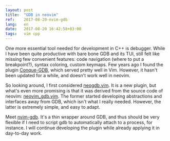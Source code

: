 ```yaml
---
layout: post
title:  "GDB in neovim"
ref:    2017-08-20-nvim-gdb
lang:   en
date:   2017-08-20 16:42:58+03:00
tags:   vim cpp
---
```


One more essential tool needed for development in C++ is debugger. While I have
been quite productive with bare bone GDB and its TUI, still felt like missing
few convenient features: code navigation (where to put a breakpoint?), syntax
coloring, custom keymaps. Few years ago I found the plugin
[Conque-GDB](https://github.com/vim-scripts/Conque-GDB), which served pretty
well in Vim. However, it hasn't been updated for a while, and doesn't work well
in neovim.

So looking around, I first considered
[neogdb.vim](https://github.com/huawenyu/neogdb.vim). It is a new
plugin, but what's even more promising is that it was derived from the source
code of neovim:
[neovim\_gdb.vim](https://github.com/neovim/neovim/blob/master/contrib/gdb/neovim_gdb.vim).
The former started developing abstractions and interfaces away from GDB, which
isn't what I really needed. However, the latter is extremely simple, and easy to
adapt.

Meet [nvim-gdb](https://github.com/sakhnik/nvim-gdb). It's a thin wrapper around
GDB, and thus should be very flexible if I need to script gdb to automatically
attach to a process, for instance. I will continue developing the plugin while
already applying it in day-to-day work.

<script type="text/javascript" src="https://asciinema.org/a/E8sKlS53Dm6UzK2MJjEolOyam.js" id="asciicast-E8sKlS53Dm6UzK2MJjEolOyam" async></script>

